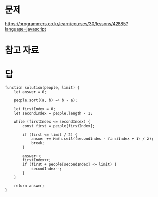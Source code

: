 # 문제
https://programmers.co.kr/learn/courses/30/lessons/42885?language=javascript

# 참고 자료

# 답
    function solution(people, limit) {
        let answer = 0;

        people.sort((a, b) => b - a);

        let firstIndex = 0;
        let secondIndex = people.length - 1;

        while (firstIndex <= secondIndex) {
            const first = people[firstIndex];

            if (first <= limit / 2) {
                answer += Math.ceil((secondIndex - firstIndex + 1) / 2);
                break;
            }

            answer++;
            firstIndex++;
            if (first + people[secondIndex] <= limit) {
                secondIndex--;
            }
        }

        return answer;
    }
